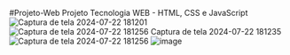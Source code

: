 #Projeto-Web
 Projeto Tecnologia WEB - HTML, CSS e JavaScript
![Captura de tela 2024-07-22 181201](https://github.com/user-attachments/assets/3a3fe935-dffc-40d6-b101-d7461255db31)
![![Captura de tela 2024-07-22 181256](https://github.com/user-attachments/assets/f9f8849a-b5a0-4650-b996-d946fc8d40d3)
Captura de tela 2024-07-22 181235](https://github.com/user-attachments/assets/8fff77ee-e871-4d1d-97bb-5b45db372d94)
![Captura de tela 2024-07-22 181256](https://github.com/user-attachments/assets/8bb098a0-7526-49ca-9559-9c4b09595e31)
![image](https://github.com/user-attachments/assets/2d338478-1760-4c05-a9b1-cd0edf887213)
